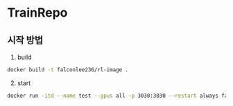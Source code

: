 # TrainRepo

## 시작 방법

1. build
```bash
docker build -t falconlee236/rl-image .
```

2. start
```bash
docker run -itd --name test --gpus all -p 3030:3030 --restart always falconlee236/rl-image
```